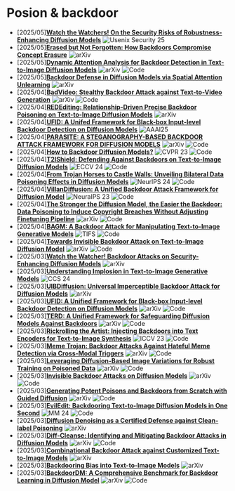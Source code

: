 # Posion & backdoor
- [2025/05]**[Watch the Watchers! On the Security Risks of Robustness-Enhancing
Diffusion Models](https://www.usenix.org/system/files/conference/usenixsecurity25/sec25cycle1-prepub-938-li-changjiang.pdf)** ![Usenix Security 25](https://img.shields.io/badge/Usenix%20Security%2025-blue)
- [2025/05]**[Erased but Not Forgotten: How Backdoors Compromise Concept Erasure](https://arxiv.org/abs/2504.21072)** ![arXiv](https://img.shields.io/badge/arXiv-blue)
- [2025/05]**[Dynamic Attention Analysis for Backdoor Detection in Text-to-Image Diffusion Models](https://arxiv.org/abs/2504.20518)** ![arXiv](https://img.shields.io/badge/arXiv-blue) ![Code](https://img.shields.io/badge/Code-violet)
- [2025/05]**[Backdoor Defense in Diffusion Models via Spatial Attention Unlearning](https://arxiv.org/abs/2504.18563)** ![arXiv](https://img.shields.io/badge/arXiv-blue)
- [2025/04]**[BadVideo: Stealthy Backdoor Attack against Text-to-Video Generation](https://arxiv.org/abs/2504.16907)** ![arXiv](https://img.shields.io/badge/arXiv-blue) ![Code](https://img.shields.io/badge/Code-violet)
- [2025/04]**[REDEditing: Relationship-Driven Precise Backdoor Poisoning on Text-to-Image Diffusion Models](https://arxiv.org/abs/2504.14554)** ![arXiv](https://img.shields.io/badge/arXiv-blue)
- [2025/04]**[UFID: A Unifed Framework for Black-box Input-level Backdoor Detection on Diffusion Models](https://ojs.aaai.org/index.php/AAAI/article/view/34941)** ![AAAI25](https://img.shields.io/badge/AAAI25-blue)
- [2025/04]**[PARASITE: A STEGANOGRAPHY-BASED BACKDOOR ATTACK FRAMEWORK FOR DIFFUSION MODELS](https://arxiv.org/abs/2504.05815)** ![arXiv](https://img.shields.io/badge/arXiv-blue) ![Code](https://img.shields.io/badge/Code-violet)
- [2025/04]**[How to Backdoor Diffusion Models?](https://openaccess.thecvf.com/content/CVPR2023/html/Chou_How_to_Backdoor_Diffusion_Models_CVPR_2023_paper.html)** ![CVPR 23](https://img.shields.io/badge/CVPR%2023-blue) ![Code](https://img.shields.io/badge/Code-violet)
- [2025/04]**[T2IShield: Defending Against Backdoors on Text-to-Image Diffusion Models](https://link.springer.com/chapter/10.1007/978-3-031-73013-9_7)** ![ECCV 24](https://img.shields.io/badge/ECCV%2024-blue) ![Code](https://img.shields.io/badge/Code-violet)
- [2025/04]**[From Trojan Horses to Castle Walls: Unveiling Bilateral Data Poisoning Effects in Diffusion Models](https://proceedings.neurips.cc/paper_files/paper/2024/hash/95dcc1f6463491d37a8918c1d38380a7-Abstract-Conference.html)** ![NeurlPS 24](https://img.shields.io/badge/NeuraIPS%2024-blue) ![Code](https://img.shields.io/badge/Code-violet)
- [2025/04]**[VillanDiffusion: A Unified Backdoor Attack Framework for Diffusion Model](https://proceedings.neurips.cc/paper_files/paper/2023/hash/6b055b95d689b1f704d8f92191cdb788-Abstract-Conference.html)** ![NeuraIPS 23](https://img.shields.io/badge/NeuraIPS%2023-blue) ![Code](https://img.shields.io/badge/Code-violet)
- [2025/04]**[The Stronger the Diffusion Model, the Easier the Backdoor: Data Poisoning to Induce Copyright Breaches Without Adjusting Finetuning Pipeline](https://arxiv.org/abs/2401.04136)** ![arXiv](https://img.shields.io/badge/arXiv-blue) ![Code](https://img.shields.io/badge/Code-violet)
- [2025/04]**[BAGM: A Backdoor Attack for Manipulating Text-to-Image Generative Models](https://ieeexplore.ieee.org/abstract/document/10494544)** ![TIFS](https://img.shields.io/badge/TIFS-blue) ![Code](https://img.shields.io/badge/Code-violet)
- [2025/04]**[Towards Invisible Backdoor Attack on Text-to-Image Diffusion Model](https://arxiv.org/abs/2503.17724)** ![arXiv](https://img.shields.io/badge/arXiv-blue) ![Code](https://img.shields.io/badge/Code-violet)
- [2025/03]**[Watch the Watcher! Backdoor Attacks on Security-Enhancing Diffusion Models](https://arxiv.org/abs/2406.09669)** ![arXiv](https://img.shields.io/badge/arXiv-blue)
- [2025/03]**[Understanding Implosion in Text-to-Image Generative Models](https://dl.acm.org/doi/abs/10.1145/3658644.3690205)** ![CCS 24](https://img.shields.io/badge/CCS%2024-blue)
- [2025/03]**[UIBDiffusion: Universal Imperceptible Backdoor Attack for Diffusion Models](https://arxiv.org/abs/2412.11441)** ![arXiv](https://img.shields.io/badge/arXiv-blue)
- [2025/03]**[UFID: A Unified Framework for Black-box Input-level Backdoor Detection on Diffusion Models](https://arxiv.org/abs/2404.01101)** ![arXiv](https://img.shields.io/badge/arXiv-blue) ![Code](https://img.shields.io/badge/Code-violet)
- [2025/03]**[TERD: A Unified Framework for Safeguarding Diffusion Models Against Backdoors](https://arxiv.org/abs/2409.05294)** ![arXiv](https://img.shields.io/badge/arXiv-blue) ![Code](https://img.shields.io/badge/Code-violet)
- [2025/03]**[Rickrolling the Artist: Injecting Backdoors into Text Encoders for Text-to-Image Synthesis](https://openaccess.thecvf.com/content/ICCV2023/html/Struppek_Rickrolling_the_Artist_Injecting_Backdoors_into_Text_Encoders_for_Text-to-Image_ICCV_2023_paper.html)** ![ICCV 23](https://img.shields.io/badge/ICCV%2023-blue) ![Code](https://img.shields.io/badge/Code-violet)
- [2025/03]**[Meme Trojan: Backdoor Attacks Against Hateful Meme Detection via Cross-Modal Triggers](https://arxiv.org/abs/2412.15503)** ![arXiv](https://img.shields.io/badge/arXiv-blue) ![Code](https://img.shields.io/badge/Code-violet)
- [2025/03]**[Leveraging Diffusion-Based Image Variations for Robust Training on Poisoned Data](https://arxiv.org/abs/2310.06372)** ![arXiv](https://img.shields.io/badge/arXiv-blue) ![Code](https://img.shields.io/badge/Code-violet)
- [2025/03]**[Invisible Backdoor Attacks on Diffusion Models](https://arxiv.org/abs/2406.00816)** ![arXiv](https://img.shields.io/badge/arXiv-blue) ![Code](https://img.shields.io/badge/Code-violet)
- [2025/03]**[Generating Potent Poisons and Backdoors from Scratch with Guided Diffusion](https://arxiv.org/abs/2403.16365)** ![arXiv](https://img.shields.io/badge/arXiv-blue) ![Code](https://img.shields.io/badge/Code-violet)
- [2025/03]**[EvilEdit: Backdooring Text-to-Image Diffusion Models in One Second](https://dl.acm.org/doi/abs/10.1145/3664647.3680689)** ![MM 24](https://img.shields.io/badge/MM%2024-blue) ![Code](https://img.shields.io/badge/Code-violet)
- [2025/03]**[Diffusion Denoising as a Certified Defense against Clean-label Poisoning](https://arxiv.org/abs/2403.11981)** ![arXiv](https://img.shields.io/badge/arXiv-blue)
- [2025/03]**[Diff-Cleanse: Identifying and Mitigating Backdoor Attacks in Diffusion Models](https://arxiv.org/abs/2407.21316)** ![arXiv](https://img.shields.io/badge/arXiv-blue) ![Code](https://img.shields.io/badge/Code-violet)
- [2025/03]**[Combinational Backdoor Attack against Customized Text-to-Image Models](https://arxiv.org/abs/2411.12389)** ![arXiv](https://img.shields.io/badge/arXiv-blue)
- [2025/03]**[Backdooring Bias into Text-to-Image Models](https://arxiv.org/abs/2406.15213)** ![arXiv](https://img.shields.io/badge/arXiv-blue)
- [2025/03]**[BackdoorDM: A Comprehensive Benchmark for Backdoor Learning in Diffusion Model](https://github.com/linweiii/backdoordm)** ![arXiv](https://img.shields.io/badge/arXiv-blue) ![Code](https://img.shields.io/badge/Code-violet)

